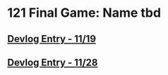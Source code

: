# 121 Final Game: Name tbd

## [Devlog Entry - 11/19](./devlogs/devlog1.md)

## [Devlog Entry - 11/28](./devlogs/devlog2.md)
